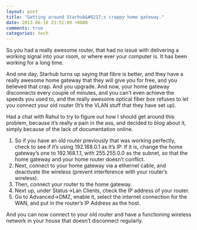 ```yaml
---
layout: post
title: "Getting around Starhub&#8217;s crappy home gateway."
date: 2013-06-16 23:51:09 +0800
comments: true
categories: tech
---
```


So you had a really awesome router, that had no issue with delivering a working signal into your room, or where ever your computer is. It has been working for a long time.

And one day, Starhub turns up saying that fibre is better, and they have a really awesome home gateway that they will give you for free, and you believed that crap. And you upgrade. And now, your home gateway disconnects every couple of minutes, and you can&#8217;t even achieve the speeds you used to, and the really awesome optical fiber box refuses to let you connect your old router (It&#8217;s the VLAN stuff that they have set up).

Had a chat with Rahul to try to figure out how I should get around this problem, because it&#8217;s really a pain in the ass, and decided to blog about it, simply because of the lack of documentation online.

1.  So if you have an old router previously that was working perfectly, check to see if it&#8217;s using 192.168.0.1 as it&#8217;s IP. If it is, change the home gateway&#8217;s one to 192.168.1.1, with 255.255.0.0 as the subnet, so that the home gateway and your home router doesn&#8217;t conflict.
2.  Next, connect to your home gateway via a ethernet cable, and deactivate the wireless (prevent interference with your router&#8217;s wireless).
3.  Then, connect your router to the home gateway.
4.  Next up, under Status->Lan Clients, check the IP address of your router.
5.  Go to Advanced->DMZ, enable it, select the internet connection for the WAN, and put in the router&#8217;s IP Address as the host.

And you can now connect to your old router and have a functioning wireless network in your house that doesn&#8217;t disconnect regularly.